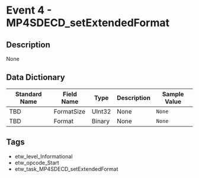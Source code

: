 # Event 4 - MP4SDECD_setExtendedFormat

## Description
None

## Data Dictionary
|Standard Name|Field Name|Type|Description|Sample Value|
|---|---|---|---|---|
|TBD|FormatSize|UInt32|None|`None`|
|TBD|Format|Binary|None|`None`|

## Tags
* etw_level_Informational
* etw_opcode_Start
* etw_task_MP4SDECD_setExtendedFormat